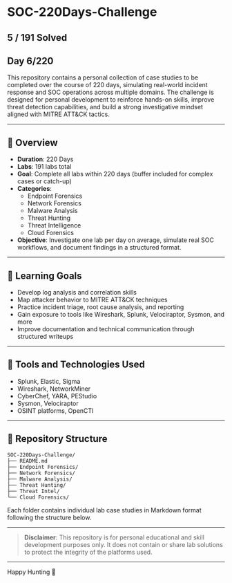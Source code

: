 <!-- GoogleBot: noindex -->

# SOC-220Days-Challenge

## 5 / 191 Solved
## Day 6/220

This repository contains a personal collection of case studies to be completed over the course of 220 days, simulating real-world incident response and SOC operations across multiple domains. The challenge is designed for personal development to reinforce hands-on skills, improve threat detection capabilities, and build a strong investigative mindset aligned with MITRE ATT&CK tactics.

---

## 📌 Overview
- **Duration**: 220 Days
- **Labs**: 191 labs total
- **Goal**: Complete all labs within 220 days (buffer included for complex cases or catch-up)
- **Categories**:
  - Endpoint Forensics
  - Network Forensics
  - Malware Analysis
  - Threat Hunting
  - Threat Intelligence
  - Cloud Forensics
- **Objective**: Investigate one lab per day on average, simulate real SOC workflows, and document findings in a structured format.

---

## 🧠 Learning Goals
- Develop log analysis and correlation skills
- Map attacker behavior to MITRE ATT&CK techniques
- Practice incident triage, root cause analysis, and reporting
- Gain exposure to tools like Wireshark, Splunk, Velociraptor, Sysmon, and more
- Improve documentation and technical communication through structured writeups

---

## 🧰 Tools and Technologies Used
- Splunk, Elastic, Sigma
- Wireshark, NetworkMiner
- CyberChef, YARA, PEStudio
- Sysmon, Velociraptor
- OSINT platforms, OpenCTI

---

## 📁 Repository Structure
```
SOC-220Days-Challenge/
├── README.md
├── Endpoint Forensics/
├── Network Forensics/
├── Malware Analysis/
├── Threat Hunting/
├── Threat Intel/
└── Cloud Forensics/
```
Each folder contains individual lab case studies in Markdown format following the structure below.

---

> **Disclaimer**: This repository is for personal educational and skill development purposes only. It does not contain or share lab solutions to protect the integrity of the platforms used.

---

Happy Hunting 🤠
